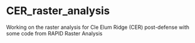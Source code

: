 # CER_raster_analysis
Working on the raster analysis for Cle Elum Ridge (CER) post-defense with some code from RAPID Raster Analysis
